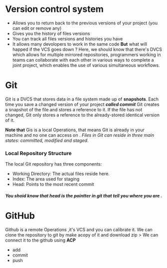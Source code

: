 # Version control system 
* Allows you to return back to the previous versions of your project (you can edit or remove any)
* Gives you the history of files versions
* You can track all files versions and histories you have
* It allows many devolopers to work in the same code 
**But** what will happed if the VCS goes down ?
Here, we should know that there's DVCS which allows for multiple mirrored repositories,
 programmers working in teams can collaborate with each other in various ways to complete a joint project,
 which enables the use of various simultaneous workflows.



# Git 

Git is a DVCS that stores data in a file system made up of **snapshots**.
 Each time you save a changed version of your project ***called commit*** Git creates a snapshot of the file and stores a reference to it.
 If the file has not changed, Git only stores a reference to the already-stored identical version of it.

**Note that**  Gis is a local Operations, that means Git is already in your machine and no one can access on .
_Files in Git can reside in three main states: committed, modified and staged._

### Local Repository Structure
The local Git repository has three components:

* Working Directory: The actual files reside here.
* Index: The area used for staging
* Head: Points to the most recent commit

##### You shoid know that **head** is the pointter in git that tell you where you are .


# GitHub 
Github is a remote Operations ,it's VCS and you can calibrate it.
We can clone the repository to git by make acopy of it and download zip >
We can connect it to the github using **ACP** 
* add
* commit 
* push
